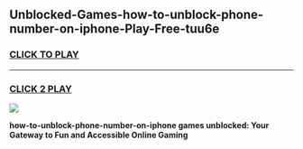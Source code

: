 
## Unblocked-Games-how-to-unblock-phone-number-on-iphone-Play-Free-tuu6e
<h3>
<a href="https://premium76.site?title=how-to-unblock-phone-number-on-iphone&ref=18A1">CLICK TO PLAY</a></h3>
<hr>

<h3>
<a href="https://premium76.site?title=how-to-unblock-phone-number-on-iphone&ref=18A1">CLICK 2 PLAY</a>
  
</h3>

<a href="https://premium76.site?title=how-to-unblock-phone-number-on-iphone&ref=18A1"><img src="https://clearcache.store/games.png"></a>


**how-to-unblock-phone-number-on-iphone games unblocked: Your Gateway to Fun and Accessible Online Gaming**

